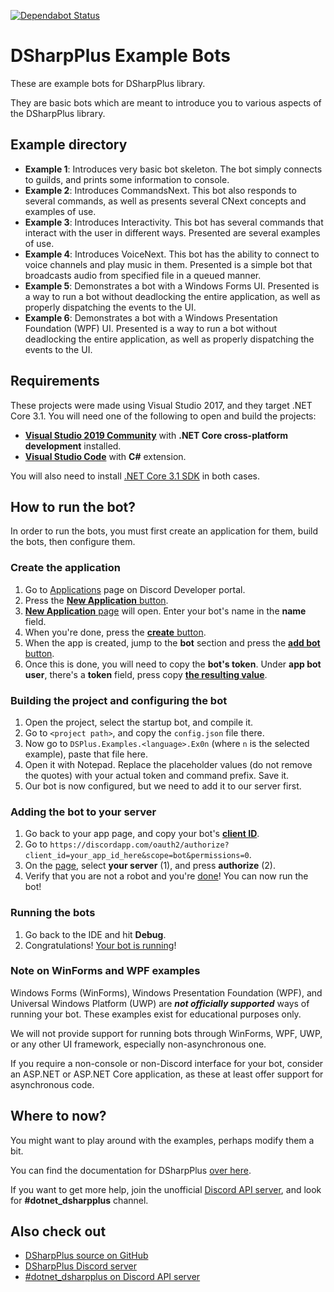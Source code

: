 [![Dependabot Status](https://api.dependabot.com/badges/status?host=github&repo=Kiritsu/DSharpPlus-Examples-4.0)](https://dependabot.com)

# DSharpPlus Example Bots
These are example bots for DSharpPlus library.

They are basic bots which are meant to introduce you to various aspects of the DSharpPlus library.

## Example directory
* **Example 1**: Introduces very basic bot skeleton. The bot simply connects to guilds, and prints some information to console.
* **Example 2**: Introduces CommandsNext. This bot also responds to several commands, as well as presents several CNext concepts and examples of use.
* **Example 3**: Introduces Interactivity. This bot has several commands that interact with the user in different ways. Presented are several examples of use.
* **Example 4**: Introduces VoiceNext. This bot has the ability to connect to voice channels and play music in them. Presented is a simple bot that broadcasts audio from specified file in a queued manner.
* **Example 5**: Demonstrates a bot with a Windows Forms UI. Presented is a way to run a bot without deadlocking the entire application, as well as properly dispatching the events to the UI.
* **Example 6**: Demonstrates a bot with a Windows Presentation Foundation (WPF) UI. Presented is a way to run a bot without deadlocking the entire application, as well as properly dispatching the events to the UI.

## Requirements
These projects were made using Visual Studio 2017, and they target .NET Core 3.1. You will need one of the following to open and build the projects:

* [**Visual Studio 2019 Community**](https://www.visualstudio.com/thank-you-downloading-visual-studio/?sku=Community) with **.NET Core cross-platform development** installed.
* [**Visual Studio Code**](https://code.visualstudio.com/download) with **C#** extension.

You will also need to install [.NET Core 3.1 SDK](https://www.microsoft.com/net/download/core) in both cases.

## How to run the bot?
In order to run the bots, you must first create an application for them, build the bots, then configure them.

### Create the application
1. Go to [Applications](https://discord.com/developers/applications) page on Discord Developer portal.
2. Press the [**New Application** button](https://i.alnmrc.com/5c4b195c240d46c7a53a53d32e04683f.png).
3. [**New Application** page](https://i.alnmrc.com/a5b6ad1b12bf436b98539436c0acb424.png) will open. Enter your bot's name in the **name** field.
4. When you're done, press the [**create** button](https://i.alnmrc.com/bfd2b7171f134afdb484c86010024070.png).
5. When the app is created, jump to the **bot** section and press the [**add bot** button](https://i.alnmrc.com/9af7d8e04d654c9b8ae0390784d91c6c.png).
6. Once this is done, you will need to copy the **bot's token**. Under **app bot user**, there's a **token** field, press copy [**the resulting value**](https://i.alnmrc.com/22f3d32b3b754a78b798207a659d2b71.png).

### Building the project and configuring the bot
1. Open the project, select the startup bot, and compile it.
2. Go to `<project path>`, and copy the `config.json` file there.
3. Now go to `DSPlus.Examples.<language>.Ex0n` (where `n` is the selected example), paste that file here.
4. Open it with Notepad. Replace the placeholder values (do not remove the quotes) with your actual token and command prefix. Save it.
5. Our bot is now configured, but we need to add it to our server first.

### Adding the bot to your server
1. Go back to your app page, and copy your bot's [**client ID**](https://i.alnmrc.com/9a311097679c42349ef4d31dc1b9bca9.png).
2. Go to `https://discordapp.com/oauth2/authorize?client_id=your_app_id_here&scope=bot&permissions=0`.
3. On the [page](https://i.alnmrc.com/0a0a619272c041ae9874ae32fcb22f23.png), select **your server** (1), and press **authorize** (2).
4. Verify that you are not a robot and you're [done](https://i.alnmrc.com/d30ce9b2f92541ecabdbf2c339572106.png)! You can now run the bot!

### Running the bots
1. Go back to the IDE and hit **Debug**.
2. Congratulations! [Your bot is running](https://i.alnmrc.com/c5f4c7a38fcc453196e923ff83043d6e.png)!

### Note on WinForms and WPF examples
Windows Forms (WinForms), Windows Presentation Foundation (WPF), and Universal Windows Platform (UWP) are ***not officially supported*** ways of running your bot. These examples exist for educational purposes only.

We will not provide support for running bots through WinForms, WPF, UWP, or any other UI framework, especially non-asynchronous one.

If you require a non-console or non-Discord interface for your bot, consider an ASP.NET or ASP.NET Core application, as these at least offer support for asynchronous code.

## Where to now?
You might want to play around with the examples, perhaps modify them a bit.

You can find the documentation for DSharpPlus [over here](https://dsharpplus.github.io/).

If you want to get more help, join the unofficial [Discord API server](https://discord.gg/discord-api), and look for **#dotnet_dsharpplus** channel.

## Also check out
* [DSharpPlus source on GitHub](https://github.com/DSharpPlus/DSharpPlus)
* [DSharpPlus Discord server](https://discord.gg/TtjsTFB)
* [#dotnet_dsharpplus on Discord API server](https://discord.gg/discord-api)
